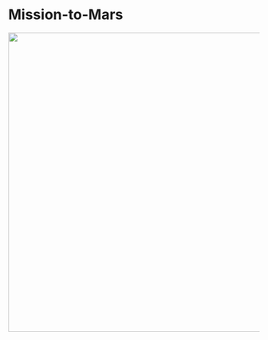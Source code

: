 # Mission-to-Mars

<img src="https://raw.githubusercontent.com/vrod237/Mission-to-Mars/blob/master/portfolio.png" width="600">
